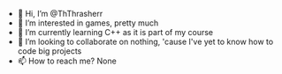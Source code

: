 - 👋 Hi, I’m @ThThrasherr
- 👀 I’m interested in games, pretty much
- 🌱 I’m currently learning C++ as it is part of my course
- 💞️ I’m looking to collaborate on nothing, 'cause I've yet to know how to code big projects
- 📫 How to reach me? None

<!---
ThThrasherr/ThThrasherr is a ✨ special ✨ repository because its `README.md` (this file) appears on your GitHub profile.
You can click the Preview link to take a look at your changes.
--->

